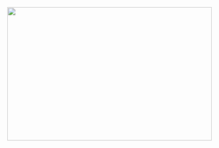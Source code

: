 <p align="center">
  <img width="460" height="300" src="https://picsum.photos/460/300](https://media.tenor.com/qJRMLPlR3_8AAAAi/maxwell-cat.gif">
</p>

